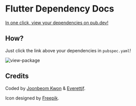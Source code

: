 # Flutter Dependency Docs

[In one click, view your dependencies on pub.dev!](https://marketplace.visualstudio.com/items?itemName=djbkwon.flutter-dependencies)
## How?

Just click the link above your dependencies in `pubspec.yaml`!

![view-package](https://djbkwon.github.io/flutter-dependencies/img/view-package.png)

## Credits

Coded by [Joonbeom Kwon](https://github.com/danieljbk) & [Everettjf](https://github.com/everettjf).

Icon designed by [Freepik](https://www.flaticon.com/authors/freepik).
